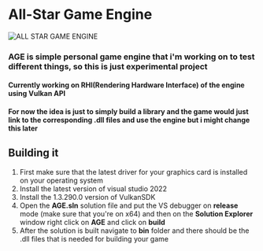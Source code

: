 # All-Star Game Engine

![ALL STAR GAME ENGINE](https://github.com/Shinkonomi/ARE/blob/main/images/AGELogo.png "All Star Game Engine")

### AGE is simple personal game engine that i'm working on to test different things, so this is just experimental project
#### Currently working on RHI(Rendering Hardware Interface) of the engine using Vulkan API

#### For now the idea is just to simply build a library and the game would just link to the corresponding **.dll** files and use the engine but i might change this later

## Building it

1. First make sure that the latest driver for your graphics card is installed on your operating system
2. Install the latest version of visual studio 2022
3. Install the 1.3.290.0 version of VulkanSDK
4. Open the **AGE.sln** solution file and put the VS debugger on **release** mode (make sure that you're on x64) and then on the **Solution Explorer** window right click on **AGE** and click on **build**
5. After the solution is built navigate to **bin** folder and there should be the .dll files that is needed for building your game